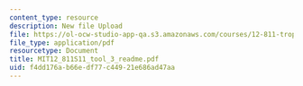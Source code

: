 ```yaml
---
content_type: resource
description: New file Upload
file: https://ol-ocw-studio-app-qa.s3.amazonaws.com/courses/12-811-tropical-meteorology-spring-2011/f4dd176ab66edf77c44921e686ad47aa_MIT12_811S11_tool_3_readme.pdf
file_type: application/pdf
resourcetype: Document
title: MIT12_811S11_tool_3_readme.pdf
uid: f4dd176a-b66e-df77-c449-21e686ad47aa
---
```

